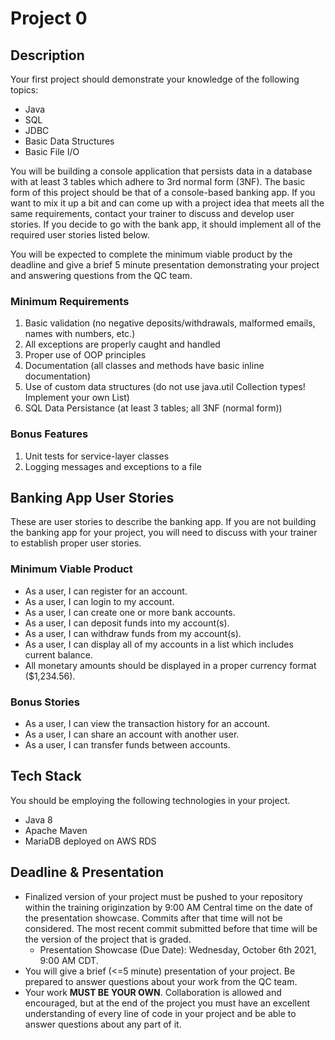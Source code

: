 # Project 0

## Description

Your first project should demonstrate your knowledge of the following topics: 
 - Java
 - SQL
 - JDBC
 - Basic Data Structures
 - Basic File I/O

You will be building a console application that persists data in a database with at least 3 tables which adhere to 3rd normal form (3NF). The basic form of this project should be that of a console-based banking app. If you want to mix it up a bit and can come up with a project idea that meets all the same requirements, contact your trainer to discuss and develop user stories. If you decide to go with the bank app, it should implement all of the required user stories listed below.
  
You will be expected to complete the minimum viable product by the deadline and give a brief 5 minute presentation demonstrating your project and answering questions from the QC team.

### Minimum Requirements
1. Basic validation (no negative deposits/withdrawals, malformed emails, names with numbers, etc.)
1. All exceptions are properly caught and handled
1. Proper use of OOP principles
1. Documentation (all classes and methods have basic inline documentation)
1. Use of custom data structures (do not use java.util Collection types! Implement your own List)
1. SQL Data Persistance (at least 3 tables; all 3NF (normal form))

### Bonus Features
1. Unit tests for service-layer classes
1. Logging messages and exceptions to a file


## Banking App User Stories
These are user stories to describe the banking app. If you are not building the banking app for your project, you will need to discuss with your trainer to establish proper user stories.

### Minimum Viable Product
* As a user, I can register for an account.
* As a user, I can login to my account.
* As a user, I can create one or more bank accounts.
* As a user, I can deposit funds into my account(s).
* As a user, I can withdraw funds from my account(s).
* As a user, I can display all of my accounts in a list which includes current balance.
* All monetary amounts should be displayed in a proper currency format ($1,234.56).

### Bonus Stories
 - As a user, I can view the transaction history for an account.
 - As a user, I can share an account with another user.
 - As a user, I can transfer funds between accounts.

## Tech Stack
You should be employing the following technologies in your project.
 - Java 8
 - Apache Maven
 - MariaDB deployed on AWS RDS

## Deadline & Presentation
 - Finalized version of your project must be pushed to your repository within the training originzation by 9:00 AM Central time on the date of the presentation showcase. Commits after that time will not be considered. The most recent commit submitted before that time will be the version of the project that is graded.
   - Presentation Showcase (Due Date): Wednesday, October 6th 2021, 9:00 AM CDT.
 - You will give a brief (<=5 minute) presentation of your project. Be prepared to answer questions about your work from the QC team.
 - Your work **MUST BE YOUR OWN**. Collaboration is allowed and encouraged, but at the end of the project you must have an excellent understanding of every line of code in your project and be able to answer questions about any part of it.
